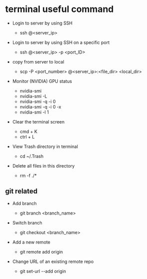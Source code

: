 # terminal useful command

- Login to server by using SSH  
  - ssh <username>@<server_ip>

- Login to server by using SSH on a specific port  
  - ssh <username>@<server_ip> -p <port_ID>

- copy from server to local  
  - scp -P <port_number> <username>@<server_ip>:<file_dir> <local_dir>

- Monitor (NVIDIA) GPU status  
  - nvidia-smi  
  - nvidia-smi -L  
  - nvidia-smi -q -i 0  
  - nvidia-smi -q -i 0 -x  
  - nvidia-smi -l 1

- Clear the terminal screen
  - cmd + K
  - ctrl + L

- View Trash directory in terminal
  - cd ~/.Trash

- Delete all files in this directory
  - rm -f ./*

## git related

- Add branch
  - git branch <branch_name>

- Switch branch
  - git checkout <branch_name>

- Add a new remote
  - git remote add origin <URL>

- Change URL of an existing remote repo
  - git set-url --add origin <URL>
